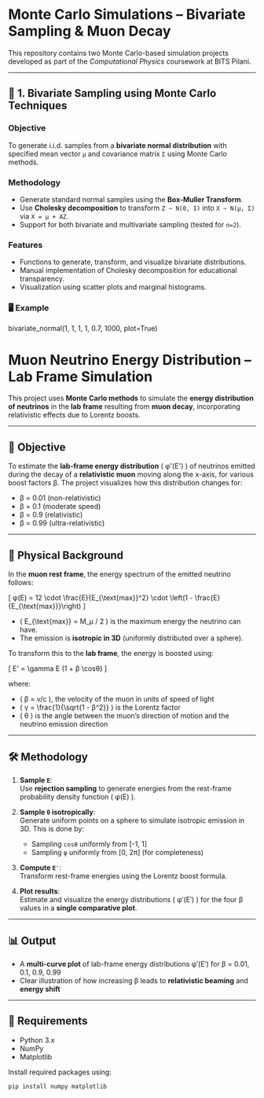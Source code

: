 # Monte Carlo Simulations – Bivariate Sampling & Muon Decay

This repository contains two Monte Carlo-based simulation projects developed as part of the *Computational Physics* coursework at BITS Pilani.

---

## 📌 1. Bivariate Sampling using Monte Carlo Techniques

###  Objective

To generate i.i.d. samples from a **bivariate normal distribution** with specified mean vector `μ` and covariance matrix `Σ` using Monte Carlo methods.

###  Methodology

- Generate standard normal samples using the **Box-Muller Transform**.
- Use **Cholesky decomposition** to transform `Z ~ N(0, I)` into `X ~ N(μ, Σ)` via `X = μ + AZ`.
- Support for both bivariate and multivariate sampling (tested for `n=2`).

###  Features

- Functions to generate, transform, and visualize bivariate distributions.
- Manual implementation of Cholesky decomposition for educational transparency.
- Visualization using scatter plots and marginal histograms.

### 🖥 Example


bivariate_normal(1, 1, 1, 1, 0.7, 1000, plot=True)





# Muon Neutrino Energy Distribution – Lab Frame Simulation

This project uses **Monte Carlo methods** to simulate the **energy distribution of neutrinos** in the **lab frame** resulting from **muon decay**, incorporating relativistic effects due to Lorentz boosts.

---

## 🎯 Objective

To estimate the **lab-frame energy distribution** \( φ'(E') \) of neutrinos emitted during the decay of a **relativistic muon** moving along the x-axis, for various boost factors β. The project visualizes how this distribution changes for:

- β = 0.01 (non-relativistic)
- β = 0.1 (moderate speed)
- β = 0.9 (relativistic)
- β = 0.99 (ultra-relativistic)

---

## 🧠 Physical Background

In the **muon rest frame**, the energy spectrum of the emitted neutrino follows:

\[
φ(E) = 12 \cdot \frac{E}{E_{\text{max}}^2} \cdot \left(1 - \frac{E}{E_{\text{max}}}\right)
\]

- \( E_{\text{max}} = M_μ / 2 \) is the maximum energy the neutrino can have.
- The emission is **isotropic in 3D** (uniformly distributed over a sphere).

To transform this to the **lab frame**, the energy is boosted using:

\[
E' = \gamma E (1 + β \cosθ)
\]

where:
- \( β = v/c \), the velocity of the muon in units of speed of light  
- \( γ = \frac{1}{\sqrt{1 - β^2}} \) is the Lorentz factor  
- \( θ \) is the angle between the muon’s direction of motion and the neutrino emission direction

---

## 🛠️ Methodology

1. **Sample `E`**:  
   Use **rejection sampling** to generate energies from the rest-frame probability density function \( φ(E) \).

2. **Sample `θ` isotropically**:  
   Generate uniform points on a sphere to simulate isotropic emission in 3D. This is done by:
   - Sampling `cosθ` uniformly from [-1, 1]
   - Sampling `φ` uniformly from [0, 2π] (for completeness)

3. **Compute `E′`**:  
   Transform rest-frame energies using the Lorentz boost formula.

4. **Plot results**:  
   Estimate and visualize the energy distributions \( φ′(E′) \) for the four β values in a **single comparative plot**.

---

## 📊 Output

- A **multi-curve plot** of lab-frame energy distributions φ′(E′) for β = 0.01, 0.1, 0.9, 0.99
- Clear illustration of how increasing β leads to **relativistic beaming** and **energy shift**

---

## 🧪 Requirements

- Python 3.x  
- NumPy  
- Matplotlib  

Install required packages using:

```bash
pip install numpy matplotlib
